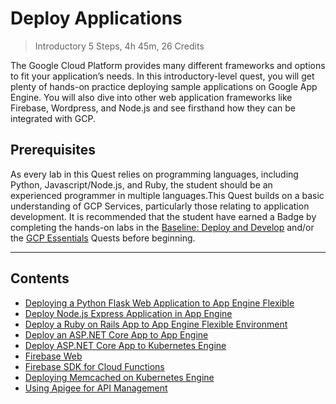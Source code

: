 # Deploy Applications

> Introductory 5 Steps, 4h 45m, 26 Credits

The Google Cloud Platform provides many different frameworks and options to fit your application’s needs. In this introductory-level quest, you will get plenty of hands-on practice deploying sample applications on Google App Engine. You will also dive into other web application frameworks like Firebase, Wordpress, and Node.js and see firsthand how they can be integrated with GCP.

## Prerequisites

As every lab in this Quest relies on programming languages, including Python, Javascript/Node.js, and Ruby, the student should be an experienced programmer in multiple languages.This Quest builds on a basic understanding of GCP Services, particularly those relating to application development. It is recommended that the student have earned a Badge by completing the hands-on labs in the [Baseline: Deploy and Develop](https://google.qwiklabs.com/quests/37) and/or the [GCP Essentials](https://google.qwiklabs.com/quests/23) Quests before beginning.

---
## Contents

* [Deploying a Python Flask Web Application to App Engine Flexible](1-PythonFlaskWeb/)
* [Deploy Node.js Express Application in App Engine](2-NodeExpress/)
* [Deploy a Ruby on Rails App to App Engine Flexible Environment](3-RubyOnRails/)
* [Deploy an ASP.NET Core App to App Engine](4-ASPNETCoreApp/)
* [Deploy ASP.NET Core App to Kubernetes Engine](5-ASPNETCoreK8s/)
* [Firebase Web](6-FirebaseWeb/)
* [Firebase SDK for Cloud Functions](7-FirebaseSDK/)
* [Deploying Memcached on Kubernetes Engine](8-MemcachedK8s/)
* [Using Apigee for API Management](9-Apigee/)
